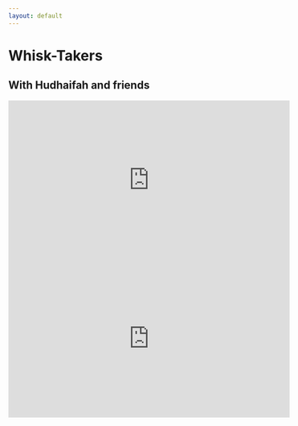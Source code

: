 ```yaml
---
layout: default
---
```


# Whisk-Takers
## With Hudhaifah and friends

<iframe width="560" height="315" src="https://www.youtube.com/embed/PreA75wA1GM?rel=0" frameborder="0" allow="autoplay; encrypted-media" allowfullscreen></iframe>
<iframe width="560" height="315" src="https://www.youtube.com/embed/hi7bpNvfqvc?rel=0" frameborder="0" allow="autoplay; encrypted-media" allowfullscreen></iframe>
